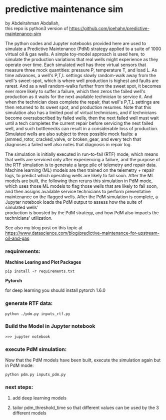 # predictive maintenance sim 
  


by Abdelrahman Abdallah,<br />
this repo is python3 version of https://github.com/joehahn/predictive-maintenance-sim

The python codes and Jupyter notebooks provided here are used to
simulate a Predictive Maintenance (PdM) strategy 
applied to a suite of 1000 virtual oil & gas wells. A simple toy-model approach is used here, 
to simulate the production variations that real wells might experience
as they operate over time. Each simulated well has three virtual sensors that measure three mock quantities:
pressure P, temperature T, and load L.
As time advances, a well's P,T,L settings slowly random-walk away 
from the well's sweet-spot, which is where well production is highest and faults are rarest.
And as a well random-walks further from the sweet spot, it becomes ever more likely to suffer a failure,
which then zeros the failed well's production as it waits for the next
available technician to service it. And when the technician does complete the repair,
that well's P,T,L settings are then returned to its sweet spot, and production resumes. Note that
this simulation also has a limited pool of virtual technicians, and if technicians become 
oversubscribed by failed wells, then
the next failed well must wait until a tech completes the current repair before servicing
the next failed well, and such bottlenecks can result
in a considerable loss of production. Simulated 
wells are also subject to three possible mock faults: a jammed_rotor, cracked_valve, or broken_gear, and every 
tech that diagnoses a failed well also notes that diagnosis in repair log.

The simulation is initially executed in run-to-fail (RTF) mode, which means that wells are
serviced only after experiencing a failure, and the purpose of the RTF simulation is to generate
a large pile of telemetry and repair data. Machine learning (ML) models are then trained on the
telemetry + repair logs, to predict which operating wells are likely to fail soon. After the ML models
are built, the following then reruns this simulation in PdM mode, which uses those ML models to flag those
wells that are likely to fail soon, and then assigns available service technicians to perform
preventative maintenance on the flagged wells. After the PdM simulation is complete,
a Jupyter notebook loads the PdM output to assess how the suite of simulated wells'  
production is boosted by the PdM strategy, and how PdM also impacts the technicians'
utilization.

See also my blog post on this topic at 
https://www.datascience.com/blog/predictive-maintenance-for-upstream-oil-and-gas

### requirements:

**Machine Learing and Plot Packages**

```pip install -r requirements.txt```

**Pytorch**

for deep learning you should install pytorch 1.6.0 


### generate RTF data:

    python ./pdm.py inputs_rtf.py

### Build the Model in Jupyter notebook

```
>>> jupyter notebook
```

### execute PdM simulation:

Now that the PdM models have been built, execute the simulation again but in PdM mode:

    python pdm.py inputs_pdm.py








### next steps:

1. add deep learning models 

2. tailor pdm_threshold_time so that different values can be used by the 3 different models
 




